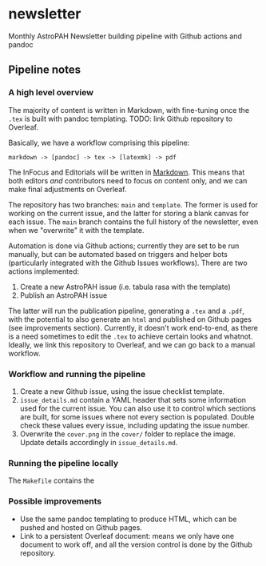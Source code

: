 # newsletter

Monthly AstroPAH Newsletter building pipeline with Github actions and pandoc

## Pipeline notes

### A high level overview

The majority of content is written in Markdown, with fine-tuning once the `.tex` is built with pandoc templating. TODO: link Github repository to Overleaf.

Basically, we have a workflow comprising this pipeline:

```
markdown -> [pandoc] -> tex -> [latexmk] -> pdf
```

The InFocus and Editorials will be written in [Markdown](https://www.markdownguide.org/basic-syntax/). This means that both editors _and_ contributors need to focus on content only, and we can make final adjustments on Overleaf.

The repository has two branches: `main` and `template`. The former is used for working on the current issue, and the latter for storing a blank canvas for each issue. The `main` branch contains the full history of the newsletter, even when we "overwrite" it with the template.

Automation is done via Github actions; currently they are set to be run manually, but can be automated based on triggers and helper bots (particularly integrated with the Github Issues workflows). There are two actions implemented:

1. Create a new AstroPAH issue (i.e. tabula rasa with the template)
2. Publish an AstroPAH issue

The latter will run the publication pipeline, generating a `.tex` and a `.pdf`, with the potential to also generate an `html` and published on Github pages (see improvements section). Currently, it doesn't work end-to-end, as there is a need sometimes to edit the `.tex` to achieve certain looks and whatnot. Ideally, we link this repository to Overleaf, and we can go back to a manual workflow.

### Workflow and running the pipeline

1. Create a new Github issue, using the issue checklist template.
2. `issue_details.md` contain a YAML header that sets some information used for the current issue. You can also use it to control which sections are built, for some issues where not every section is populated. Double check these values every issue, including updating the issue number.
3. Overwrite the `cover.png` in the `cover/` folder to replace the image. Update details accordingly in `issue_details.md`.

### Running the pipeline locally

The `Makefile` contains the 

### Possible improvements

- Use the same pandoc templating to produce HTML, which can be pushed and hosted on Github pages.
- Link to a persistent Overleaf document: means we only have one document to work off, and all the version control is done by the Github repository.
